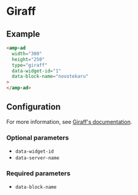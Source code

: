 # Giraff

## Example

```html
<amp-ad
  width="300"
  height="250"
  type="giraff"
  data-widget-id="1"
  data-block-name="novotekaru"
>
</amp-ad>
```

## Configuration

For more information, see [Giraff's documentation](https://www.giraff.io/help).

### Optional parameters

-   `data-widget-id`
-   `data-server-name`

### Required parameters

-   `data-block-name`
